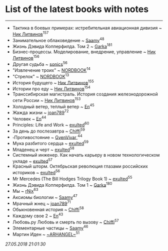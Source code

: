# List of the latest books with notes
---

* Тактика в боевых примерах: истребительная авиационная дивизия ~ [Ник Литвинов](users/241/241974816-vkontakte)<sup>157</sup>
* Занимательное облаковедение ~ [Saamy](users/115/115226508-vkontakte)<sup>48</sup>
* Жизнь Дэвида Копперфилда. Том 2 ~ [Garka](users/115/115753719718250012620-google)<sup>181</sup>
* Бизнес-процессы. Моделирование, внедрение, управление ~ [Ник Литвинов](users/241/241974816-vkontakte)<sup>156</sup>
* Другая судьба ~ [sonics](users/588/5880221-vkontakte)<sup>56</sup>
* "Извлечение троих" ~ [NORDBOOK](users/325/325862222-vkontakte)<sup>14</sup>
* "Стрелок" ~ [NORDBOOK](users/325/325862222-vkontakte)<sup>13</sup>
* История будущего ~ [Ник Литвинов](users/241/241974816-vkontakte)<sup>155</sup>
* Истории про еду ~ [Ник Литвинов](users/241/241974816-vkontakte)<sup>154</sup>
* Транссибирская магистраль. История создания железнодорожной сети России ~ [Ник Литвинов](users/241/241974816-vkontakte)<sup>153</sup>
* Холодный ветер, теплый ветер ~ [En](users/333/333646551-vkontakte)<sup>45</sup>
* Жажда жизни ~ [joan789](users/240/2401650-vkontakte)<sup>72</sup>
* Человек ~ [En](users/333/333646551-vkontakte)<sup>44</sup>
* Principles: Life and Work ~ [exulted](users/100/100599204551896265722-google)<sup>60</sup>
* За день до послезавтра ~ [Chiffi](users/105/105831994080785626680-google)<sup>59</sup>
* ▫Противостояние ~ [GvenVivar ](users/158/158266434925901-facebook)<sup>44</sup>
* Мука разбитого сердца ~ [exulted](users/100/100599204551896265722-google)<sup>59</sup>
* Младенец и черт ~ [exulted](users/100/100599204551896265722-google)<sup>58</sup>
* Системный инженер. Как начать карьеру в новом технологическом укладе ~ [exulted](users/100/100599204551896265722-google)<sup>57</sup>
* Красный шторм. Октябрьская революция глазами российских историков ~ [exulted](users/100/100599204551896265722-google)<sup>56</sup>
* Mr Mercedes (The Bill Hodges Trilogy Book 1) ~ [exulted](users/100/100599204551896265722-google)<sup>55</sup>
* Жизнь Дэвида Копперфилда. Том 1 ~ [Garka](users/115/115753719718250012620-google)<sup>180</sup>
* Мы ~ [rNix](users/115/115622071-twitter)<sup>63</sup>
* Аксиомы биологии ~ [Saamy](users/115/115226508-vkontakte)<sup>47</sup>
* Мрачный жнец ~ [joan789](users/240/2401650-vkontakte)<sup>71</sup>
* Обыкновенная история ~ [Chiffi](users/105/105831994080785626680-google)<sup>58</sup>
* Каждому свое 2 ~ [En](users/333/333646551-vkontakte)<sup>43</sup>
* Любовь.ру Любовь и смерть по вызову ~ [Chiffi](users/105/105831994080785626680-google)<sup>57</sup>
* Элементарные частицы ~ [Saamy](users/115/115226508-vkontakte)<sup>46</sup>
* Мартин Иден ~ [~ARHANGEL~](users/642/64251996-vkontakte)<sup>51</sup>


_27.05.2018 21:01:30_
